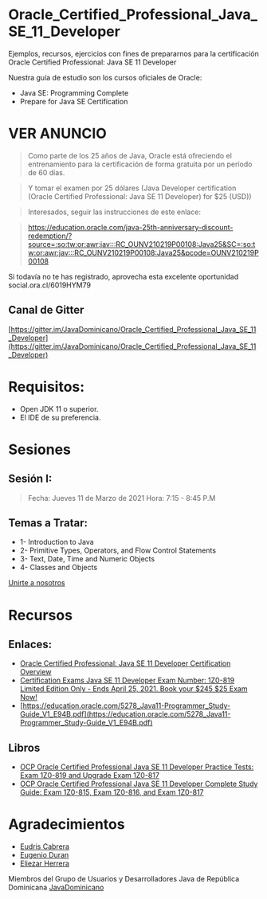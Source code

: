 # Oracle_Certified_Professional_Java_SE_11_Developer
Ejemplos, recursos, ejercicios con fines de prepararnos para la certificación Oracle Certified Professional: Java SE 11 Developer

Nuestra guía de estudio son los cursos oficiales de Oracle:

* Java SE: Programming Complete
* Prepare for Java SE Certification


# VER ANUNCIO
> Como parte de los 25 años de Java, Oracle está ofreciendo el entrenamiento para la certificación de forma gratuita por un período de 60 días.

> Y tomar el examen por 25 dólares (Java Developer certification (Oracle Certified Professional: Java SE 11 Developer) for $25 (USD))

> Interesados, seguir las instrucciones de este enlace:

> https://education.oracle.com/java-25th-anniversary-discount-redemption/?source=:so:tw:or:awr:jav:::RC_OUNV210219P00108:Java25&SC=:so:tw:or:awr:jav:::RC_OUNV210219P00108:Java25&pcode=OUNV210219P00108


Si todavía no te has registrado, aprovecha esta excelente oportunidad social.ora.cl/6019HYM79

## Canal de Gitter
[https://gitter.im/JavaDominicano/Oracle_Certified_Professional_Java_SE_11_Developer](https://gitter.im/JavaDominicano/Oracle_Certified_Professional_Java_SE_11_Developer)


# Requisitos:

* Open JDK 11 o superior.
* El IDE de su preferencia.

# Sesiones

## Sesión I:
> Fecha: Jueves 11 de Marzo de 2021
> Hora: 7:15 - 8:45 P.M

  Temas a Tratar:
  ------
  * 1- Introduction to Java
  * 2- Primitive Types, Operators, and Flow Control Statements
  * 3- Text, Date, Time and Numeric Objects
  * 4- Classes and Objects

 [Unirte a nosotros](https://meet.google.com/njg-fgmj-zqf)

# Recursos
## Enlaces:
* [Oracle Certified Professional: Java SE 11 Developer Certification Overview](https://education.oracle.com/products/trackp_OCPJAV11)
* [Certification Exams Java SE 11 Developer Exam Number: 1Z0-819 Limited Edition Only - Ends April 25, 2021. Book your $245 $25 Exam Now!](https://education.oracle.com/java-se-11-developer/pexam_1Z0-819)
* [https://education.oracle.com/5278_Java11-Programmer_Study-Guide_V1_E94B.pdf](https://education.oracle.com/5278_Java11-Programmer_Study-Guide_V1_E94B.pdf)

## Libros
* [OCP Oracle Certified Professional Java SE 11 Developer Practice Tests: Exam 1Z0-819 and Upgrade Exam 1Z0-817](https://www.amazon.com/dp/1119696135/ref=cm_sw_em_r_mt_dp_52WXKSAGXCVNTB5JH7Y8)
* [OCP Oracle Certified Professional Java SE 11 Developer Complete Study Guide: Exam 1Z0-815, Exam 1Z0-816, and Exam 1Z0-817](https://www.amazon.com/-/es/Jeanne-Boyarsky-ebook/dp/B08DF4R2V9/ref=sr_1_2?__mk_es_US=%C3%85M%C3%85%C5%BD%C3%95%C3%91&crid=35TMIKDG2NMVB&dchild=1&keywords=java+11+certification&qid=1615150089&sprefix=Java+11+cer%2Caps%2C-1&sr=8-2)



# Agradecimientos

- [Eudris Cabrera](https://twitter.com/eudriscabrera)
- [Eugenio Duran](https://twitter.com/eugh_x)
- [Eliezar Herrera](https://github.com/zerh)

Miembros del Grupo de Usuarios y Desarrolladores Java de República Dominicana [JavaDominicano](https://twitter.com/JavaDominicano)
